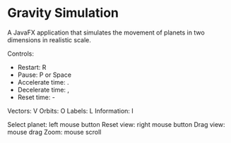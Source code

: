 # Gravity Simulation
A JavaFX application that simulates the movement of planets in two dimensions in realistic scale.

Controls:

* Restart: R
* Pause: P or Space
* Accelerate time: .
* Decelerate time: ,
* Reset time: -

Vectors: V
Orbits: O
Labels: L
Information: I

Select planet: left mouse button
Reset view: right mouse button
Drag view: mouse drag
Zoom: mouse scroll
